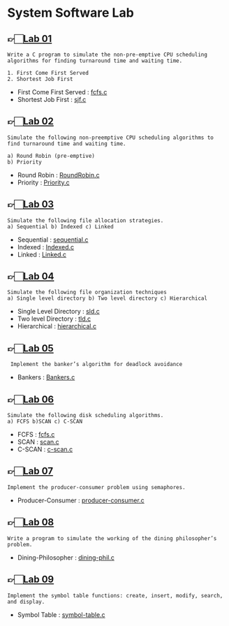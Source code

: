 # System Software Lab

## 👉🏻[Lab 01](/Lab-01/)

    Write a C program to simulate the non-pre-emptive CPU scheduling algorithms for finding turnaround time and waiting time.

    1. First Come First Served
    2. Shortest Job First

-   First Come First Served : [fcfs.c](/Lab-01/fcfs.c)
-   Shortest Job First : [sjf.c](/Lab-01/sjf.c)

## 👉🏻[Lab 02](/Lab-02/)

    Simulate the following non-preemptive CPU scheduling algorithms to find turnaround time and waiting time.

    a) Round Robin (pre-emptive)
    b) Priority

-   Round Robin : [RoundRobin.c](/Lab-02/RoundRobin.c)
-   Priority : [Priority.c](/Lab-02/Priority.c)

## 👉🏻[Lab 03](/Lab-03/)

    Simulate the following file allocation strategies.
    a) Sequential b) Indexed c) Linked

-   Sequential : [sequential.c](/Lab-03/sequential.c)
-   Indexed : [Indexed.c](/Lab-03/indexed.c)
-   Linked : [Linked.c](/Lab-03/linked.c)

## 👉🏻[Lab 04](/Lab-04/)

    Simulate the following file organization techniques
    a) Single level directory b) Two level directory c) Hierarchical

-   Single Level Directory : [sld.c](/Lab-04/sld.c)
-   Two level Directory : [tld.c](/Lab-04/tld.c)
-   Hierarchical : [hierarchical.c](/Lab-04/hierarchical.c)

## 👉🏻[Lab 05](/Lab-05/)

     Implement the banker’s algorithm for deadlock avoidance

-   Bankers : [Bankers.c](/Lab-05/bankers.c)

## 👉🏻[Lab 06](/Lab-06/)

    Simulate the following disk scheduling algorithms.
    a) FCFS b)SCAN c) C-SCAN

-   FCFS : [fcfs.c](/Lab-06/fcfs.c)
-   SCAN : [scan.c](/Lab-06/scan.c)
-   C-SCAN : [c-scan.c](/Lab-06/c-scan.c)

## 👉🏻[Lab 07](/Lab-07/)

    Implement the producer-consumer problem using semaphores.

-   Producer-Consumer : [producer-consumer.c](/Lab-07/producer-consumer.c)

## 👉🏻[Lab 08](/Lab-08/)

    Write a program to simulate the working of the dining philosopher’s problem.

-   Dining-Philosopher : [dining-phil.c](/Lab-08/dining-phil.c)

## 👉🏻[Lab 09](/Lab-09/)

    Implement the symbol table functions: create, insert, modify, search, and display.

-   Symbol Table : [symbol-table.c](/Lab-09/symbol-table.c)
